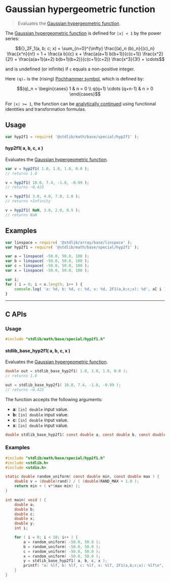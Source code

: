 <!--

@license Apache-2.0

Copyright (c) 2025 The Stdlib Authors.

Licensed under the Apache License, Version 2.0 (the "License");
you may not use this file except in compliance with the License.
You may obtain a copy of the License at

   http://www.apache.org/licenses/LICENSE-2.0

Unless required by applicable law or agreed to in writing, software
distributed under the License is distributed on an "AS IS" BASIS,
WITHOUT WARRANTIES OR CONDITIONS OF ANY KIND, either express or implied.
See the License for the specific language governing permissions and
limitations under the License.

-->

# Gaussian hypergeometric function

> Evaluates the [Gaussian hypergeometric function][hypergeometric-function].

<section class="intro">

The [Gaussian hypergeometric function][hypergeometric-function] is defined for `|x| < 1` by the power series:

<!-- <equation class="equation" label="eq:hypergeometric_function" align="center" raw="{}_2F_1(a, b; c; x) = \sum_{n=0}^{\infty} \frac{(a)_n (b)_n}{(c)_n} \frac{x^n}{n!} = 1 + \frac{a b}{c} x + \frac{a(a+1) b(b+1)}{c(c+1)} \frac{x^2}{2!} + \frac{a(a+1)(a+2) b(b+1)(b+2)}{c(c+1)(c+2)} \frac{x^3}{3!} + \cdots" alt="Gaussian hypergeometric function."> -->

```math
{}_2F_1(a, b; c; x) = \sum_{n=0}^{\infty} \frac{(a)_n (b)_n}{(c)_n} \frac{x^n}{n!} = 1 + \frac{a b}{c} x + \frac{a(a+1) b(b+1)}{c(c+1)} \frac{x^2}{2!} + \frac{a(a+1)(a+2) b(b+1)(b+2)}{c(c+1)(c+2)} \frac{x^3}{3!} + \cdots
```

<!-- <div class="equation" align="center" data-raw-text="{}_2F_1(a, b; c; x) = \sum_{n=0}^{\infty} \frac{(a)_n (b)_n}{(c)_n} \frac{x^n}{n!} = 1 + \frac{a b}{c} x + \frac{a(a+1) b(b+1)}{c(c+1)} \frac{x^2}{2!} + \frac{a(a+1)(a+2) b(b+1)(b+2)}{c(c+1)(c+2)} \frac{x^3}{3!} + \cdots" data-equation="eq:hypergeometric_function">
    <img src="https://cdn.jsdelivr.net/gh/stdlib-js/stdlib@bb29798906e119fcb2af99e94b60407a270c9b32/lib/node_modules/@stdlib/math/base/special/hyp2f1/docs/img/equation_hypergeometric_function.svg" alt="Gaussian hypergeometric function.">
    <br>
</div> -->

<!-- </equation> -->

and is undefined (or infinite) if `c` equals a non-positive integer.

Here `(q)ₙ` is the (rising) [Pochhammer symbol][pochhammer-symbol], which is defined by:

<!-- <equation class="equation" label="eq:pochhammer_symbol" align="center" raw="(q)_n = \begin{cases} 1 & n = 0 \\ q(q+1) \cdots (q+n-1) & n > 0 \end{cases}" alt="Pochhammer symbol."> -->

```math
(q)_n = \begin{cases} 1 & n = 0 \\ q(q+1) \cdots (q+n-1) & n > 0 \end{cases}
```

<!-- <div class="equation" align="center" data-raw-text="(q)_n = \begin{cases} 1 & n = 0 \\ q(q+1) \cdots (q+n-1) & n > 0 \end{cases}" data-equation="eq:pochhammer_symbol">
    <img src="https://cdn.jsdelivr.net/gh/stdlib-js/stdlib@bb29798906e119fcb2af99e94b60407a270c9b32/lib/node_modules/@stdlib/math/base/special/hyp2f1/docs/img/equation_pochhammer_symbol.svg" alt="Pochhammer symbol.">
    <br>
</div> -->

<!-- </equation> -->

For `|x| >= 1`, the function can be [analytically continued][analytic-continuation] using functional identities and transformation formulas.

</section>

<!-- /.intro -->

<section class="usage">

## Usage

```javascript
var hyp2f1 = require( '@stdlib/math/base/special/hyp2f1' );
```

#### hyp2f1( a, b, c, x )

Evaluates the [Gaussian hypergeometric function][hypergeometric-function].

```javascript
var v = hyp2f1( 1.0, 1.0, 1.0, 0.0 );
// returns 1.0

v = hyp2f1( 10.0, 7.4, -1.8, -0.99 );
// returns ~0.423

v = hyp2f1( 3.0, 4.0, 7.0, 1.0 );
// returns +Infinity

v = hyp2f1( NaN, 3.0, 2.0, 0.5 );
// returns NaN
```

</section>

<!-- /.usage -->

<section class="examples">

## Examples

<!-- eslint no-undef: "error" -->

```javascript
var linspace = require( '@stdlib/array/base/linspace' );
var hyp2f1 = require( '@stdlib/math/base/special/hyp2f1' );

var a = linspace( -50.0, 50.0, 100 );
var b = linspace( -50.0, 50.0, 100 );
var c = linspace( -50.0, 50.0, 100 );
var x = linspace( -50.0, 50.0, 100 );

var i;
for ( i = 0; i < x.length; i++ ) {
    console.log( 'a: %d, b: %d, c: %d, x: %d, 2F1(a,b;c;x): %d', a[ i ], b[ i ], c[ i ], x[ i ], hyp2f1( a[ i ], b[ i ], c[ i ], x[ i ] ) );
}
```

</section>

<!-- /.examples -->

<!-- C interface documentation. -->

* * *

<section class="c">

## C APIs

<!-- Section to include introductory text. Make sure to keep an empty line after the intro `section` element and another before the `/section` close. -->

<section class="intro">

</section>

<!-- /.intro -->

<!-- C usage documentation. -->

<section class="usage">

### Usage

```c
#include "stdlib/math/base/special/hyp2f1.h"
```

#### stdlib_base_hyp2f1( a, b, c, x )

Evaluates the [Gaussian hypergeometric function][hypergeometric-function].

```c
double out = stdlib_base_hyp2f1( 1.0, 1.0, 1.0, 0.0 );
// returns 1.0

out = stdlib_base_hyp2f1( 10.0, 7.4, -1.8, -0.99 );
// returns ~0.423
```

The function accepts the following arguments:

-   **a**: `[in] double` input value.
-   **b**: `[in] double` input value.
-   **c**: `[in] double` input value.
-   **x**: `[in] double` input value.

```c
double stdlib_base_hyp2f1( const double a, const double b, const double c, const double x );
```

</section>

<!-- /.usage -->

<!-- C API usage notes. Make sure to keep an empty line after the `section` element and another before the `/section` close. -->

<section class="notes">

</section>

<!-- /.notes -->

<!-- C API usage examples. -->

<section class="examples">

### Examples

```c
#include "stdlib/math/base/special/hyp2f1.h"
#include <stdlib.h>
#include <stdio.h>

static double random_uniform( const double min, const double max ) {
    double v = (double)rand() / ( (double)RAND_MAX + 1.0 );
    return min + ( v*(max-min) );
}

int main( void ) {
    double a;
    double b;
    double c;
    double x;
    double y;
    int i;

    for ( i = 0; i < 10; i++ ) {
        a = random_uniform( -50.0, 50.0 );
        b = random_uniform( -50.0, 50.0 );
        c = random_uniform( -50.0, 50.0 );
        x = random_uniform( -50.0, 50.0 );
        y = stdlib_base_hyp2f1( a, b, c, x );
        printf( "a: %lf, b: %lf, c: %lf, x: %lf, 2F1(a,b;c;x): %lf\n", a, b, c, x, y );
    }
}
```

</section>

<!-- /.examples -->

</section>

<!-- /.c -->

<!-- Section for related `stdlib` packages. Do not manually edit this section, as it is automatically populated. -->

<section class="related">

</section>

<!-- /.related -->

<!-- Section for all links. Make sure to keep an empty line after the `section` element and another before the `/section` close. -->

<section class="links">

[hypergeometric-function]: https://en.wikipedia.org/wiki/Hypergeometric_function

[pochhammer-symbol]: https://en.wikipedia.org/wiki/Falling_and_rising_factorials

[analytic-continuation]: https://en.wikipedia.org/wiki/Analytic_continuation

</section>

<!-- /.links -->
